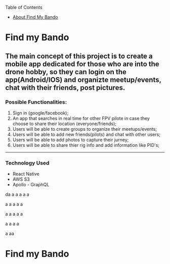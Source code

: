 Table of Contents
+ [About Find My Bando](#findmybando)

# <a name="dfindmybando"></a>Find my Bando

## The main concept of this project is to create a mobile app dedicated for those who are into the drone hobby, so they can login on the app(Android/IOS) and organizte meetup/events, chat with their friends, post pictures.

### Possible Functionalities:

1. Sign in (google/facebook);
2. An app that searches in real time for other FPV pilote in case they choose to share their location (everyone/friends);
3. Users will be able to create groups to organize their meetups/events;
4. Users will be able to add new friends(pilots) and chat with other users;
5. Users will be able to add photos to capture their jurney;
6. Users will be able to share thier rig info and add information like PID's;
___

### Technology Used

+ React Native
+ AWS S3
+ Apollo - GraphQL






da
a
a
a
a
a

a
a
a
a
a

a
a
a
a
a

a
a
a
a

a
aa
# <a name="findmybando"></a>Find my Bando
